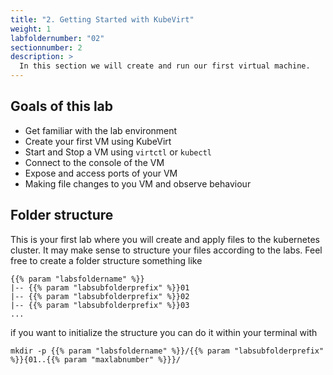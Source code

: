 ```yaml
---
title: "2. Getting Started with KubeVirt"
weight: 1
labfoldernumber: "02"
sectionnumber: 2
description: >
  In this section we will create and run our first virtual machine.
---
```



## Goals of this lab

* Get familiar with the lab environment
* Create your first VM using KubeVirt
* Start and Stop a VM using `virtctl` or `kubectl`
* Connect to the console of the VM
* Expose and access ports of your VM
* Making file changes to you VM and observe behaviour


## Folder structure

This is your first lab where you will create and apply files to the kubernetes cluster. It may make sense to structure
your files according to the labs. Feel free to create a folder structure something like

```text
{{% param "labsfoldername" %}}
|-- {{% param "labsubfolderprefix" %}}01
|-- {{% param "labsubfolderprefix" %}}02
|-- {{% param "labsubfolderprefix" %}}03
...
```

if you want to initialize the structure you can do it within your terminal with

```shell
mkdir -p {{% param "labsfoldername" %}}/{{% param "labsubfolderprefix" %}}{01..{{% param "maxlabnumber" %}}}/
```
